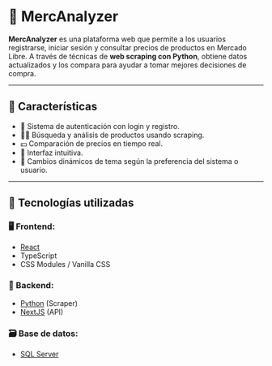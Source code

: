 # 🛒 MercAnalyzer

**MercAnalyzer** es una plataforma web que permite a los usuarios registrarse, iniciar sesión y consultar precios de productos en Mercado Libre. A través de técnicas de **web scraping con Python**, obtiene datos actualizados y los compara para ayudar a tomar mejores decisiones de compra.

---

## 🚀 Características

- 🔐 Sistema de autenticación con login y registro.
- 🕵️‍♂️ Búsqueda y análisis de productos usando scraping.
- 💵 Comparación de precios en tiempo real.
- 🎨 Interfaz intuitiva.
- 🔄 Cambios dinámicos de tema según la preferencia del sistema o usuario.

---

## 🧪 Tecnologías utilizadas

### 🖥️ Frontend:
- [React](https://reactjs.org/)
- TypeScript
- CSS Modules / Vanilla CSS

### 🧠 Backend:
- [Python](https://github.com/CratosCamilo/ml-scraper) (Scraper)
- [NextJS](https://github.com/CratosCamilo/MercAnalyzer.Api) (API)

### 🗃️ Base de datos:
- [SQL Server](https://www.microsoft.com/en-us/sql-server)

